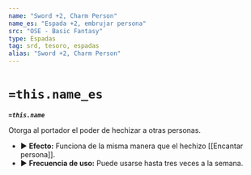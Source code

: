 ```yaml
---
name: "Sword +2, Charm Person"
name_es: "Espada +2, embrujar persona"
src: "OSE - Basic Fantasy"
type: Espadas
tag: srd, tesoro, espadas
alias: "Sword +2, Charm Person"
---
```

# `=this.name_es` 

**_`=this.name`_**

Otorga al portador el poder de hechizar a otras personas. 
- ▶ **Efecto:** Funciona de la misma manera que el hechizo [[Encantar persona]]. 
- ▶ **Frecuencia de uso:** Puede usarse hasta tres veces a la semana.

